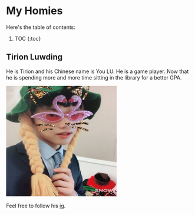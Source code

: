 # My Homies

Here's the table of contents:

1. TOC
{:toc}

## Tirion Luwding
He is Tirion and his Chinese name is You LU. He is a game player.
Now that he is spending more and more time sitting in the library for a better GPA.

<img src="../images/Ly.png" alt="Ly logo" width="300" height="300">


Feel free to follow his [ig](https://www.instagram.com/tirionyy_ee/).

